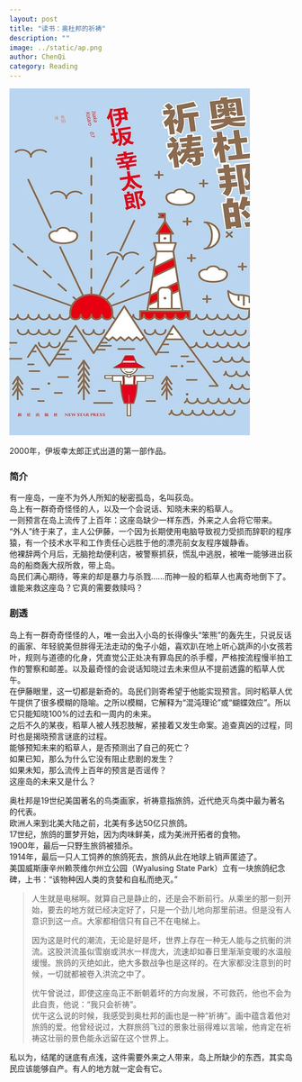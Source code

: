 ```yaml
---
layout: post
title: "读书：奥杜邦的祈祷"
description: ""
image: ../static/ap.png
author: ChenQi
category: Reading
---
```


![奥杜邦的祈祷](../static/ap.png)

2000年，伊坂幸太郎正式出道的第一部作品。  

### 简介

有一座岛，一座不为外人所知的秘密孤岛，名叫荻岛。  
岛上有一群奇奇怪怪的人，以及一个会说话、知晓未来的稻草人。  
一则预言在岛上流传了上百年：这座岛缺少一样东西，外来之人会将它带来。  
“外人”终于来了，主人公伊藤，一个因为长期使用电脑导致视力受损而辞职的程序猿，有一个技术水平和工作责任心远胜于他的漂亮前女友程序媛静香。  
他裸辞两个月后，无脑抢劫便利店，被警察抓获，慌乱中逃脱，被唯一能够进出荻岛的船商轰大叔所救，带上岛。  
岛民们满心期待，等来的却是暴力与杀戮……而神一般的稻草人也离奇地倒下了。  
谁能来救这座岛？它真的需要救赎吗？  

### 剧透

岛上有一群奇奇怪怪的人，唯一会出入小岛的长得像头“笨熊”的轰先生，只说反话的画家、年轻貌美但胖得无法走动的兔子小姐，喜欢趴在地上听心跳声的小女孩若叶，规则与道德的化身，凭直觉公正处决有罪岛民的杀手樱，严格按流程慢半拍工作的警察和邮差。以及最奇怪的会说话知晓过去未来但从不提前透露的稻草人优午。  
在伊藤眼里，这一切都是新奇的。岛民们则寄希望于他能实现预言。同时稻草人优午提供了很多模糊的隐喻。之所以模糊，它解释为“混沌理论”或“蝴蝶效应”。所以它只能知晓100%的过去和一周内的未来。  
之后不久的某夜，稻草人被人残忍肢解，紧接着又发生命案。追查真凶的过程，同时也是揭晓预言谜底的过程。  
能够预知未来的稻草人，是否预测出了自己的死亡？  
如果已知，那么为什么它没有阻止悲剧的发生？  
如果未知，那么流传上百年的预言是否谣传？  
这座岛的未来又是什么？  

奥杜邦是19世纪美国著名的鸟类画家，祈祷意指旅鸽，近代绝灭鸟类中最为著名的代表。  
欧洲人来到北美大陆之前，北美有多达50亿只旅鸽。  
17世纪，旅鸽的噩梦开始，因为肉味鲜美，成为美洲开拓者的食物。  
1900年，最后一只野生旅鸽被猎杀。  
1914年，最后一只人工饲养的旅鸽死去，旅鸽从此在地球上销声匿迹了。  
美国威斯康辛州赖茨维尔州立公园（Wyalusing State Park）立有一块旅鸽纪念碑，上书︰“该物种因人类的贪婪和自私而绝灭。”  

> 人生就是电梯啊。就算自己是静止的，还是会不断前行。从乘坐的那一刻开始，要去的地方就已经决定好了，只是一个劲儿地向那里前进。但是没有人意识到这一点。大家都相信只有自己不在电梯上。
>
> 因为这是时代的潮流，无论是好是坏，世界上存在一种无人能与之抗衡的洪流。这股洪流虽似雪崩或洪水一样庞大，流速却如春日里渐渐变暖的水温般缓慢。旅鸽的灭绝如此，绝大多数战争也是这样的。在大家都没注意到的时候，一切就都被卷入洪流之中了。
>
> 优午曾说过，即使这座岛正不断朝着坏的方向发展，不可救药，他也不会为此自责，他说：“我只会祈祷”。  
优午这么说的时候，我感受到奥杜邦的画也是一种“祈祷”。画中蕴含着他对旅鸽的爱。他曾经说过，大群旅鸽飞过的景象壮丽得难以言喻，他肯定在祈祷这壮丽的景色能永远留在这个世界上。

私以为，结尾的谜底有点浅，这件需要外来之人带来，岛上所缺少的东西，其实岛民应该能够自产。有人的地方就一定会有它。  
